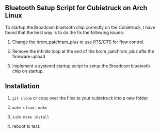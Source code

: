 Bluetooth Setup Script for Cubietruck on Arch Linux
---------------------------------------------------

To startup the Broadcom bluetooth chip correctly on the Cubietruck, I have found that the
best way is to do the fix the following issues:

1. Change the brcm_patchram_plus to use RTS/CTS for flow control.

2. Remove the infinite loop at the end of the brcm_patchram_plus afte the firmware upload

3. Implement a systemd startup script to setup the Broadcom bluetooth chip on startup.



Installation
------------

1. `git clone` or copy over the files to your cubietruck into a new folder.

2. `make clean; make`

3. `sudo make install`

4. reboot to test.

